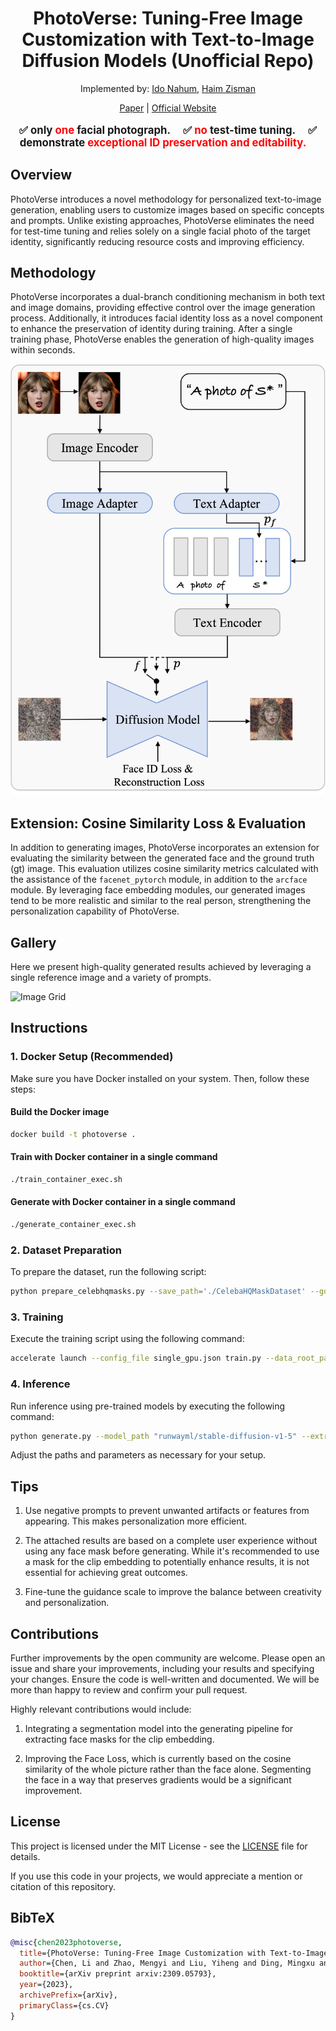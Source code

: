 <div align="center">

# PhotoVerse: Tuning-Free Image Customization with Text-to-Image Diffusion Models (Unofficial Repo)
Implemented by: [Ido Nahum](https://github.com/idonahum), [Haim Zisman](https://github.com/Haimzis) 

[Paper](https://arxiv.org/abs/2309.05793) | [Official Website](https://photoverse2d.github.io/)
</div>

<p class="serif" style="text-align: center; font-weight: bold; font-size: 1.2em">
  ✅ only <span style="color: red; font-weight: bold">one</span> facial photograph.&nbsp;&nbsp;&nbsp;&nbsp;
  ✅ <b><span style="color: red; font-weight: bold">no</span> test-time tuning.&nbsp;&nbsp;&nbsp;&nbsp;</b>
  ✅ <b>demonstrate <span style="color: red; font-weight: bold">exceptional ID preservation and editability.</span>&nbsp;&nbsp;&nbsp;&nbsp;</b>
</p>

## Overview

PhotoVerse introduces a novel methodology for personalized text-to-image generation, enabling users to customize images based on specific concepts and prompts. Unlike existing approaches, PhotoVerse eliminates the need for test-time tuning and relies solely on a single facial photo of the target identity, significantly reducing resource costs and improving efficiency.

## Methodology

PhotoVerse incorporates a dual-branch conditioning mechanism in both text and image domains, providing effective control over the image generation process. Additionally, it introduces facial identity loss as a novel component to enhance the preservation of identity during training. After a single training phase, PhotoVerse enables the generation of high-quality images within seconds.

![Framework](figs/framework.png)

## Extension: Cosine Similarity Loss & Evaluation

In addition to generating images, PhotoVerse incorporates an extension for evaluating the similarity between the generated face and the ground truth (gt) image. This evaluation utilizes cosine similarity metrics calculated with the assistance of the `facenet_pytorch` module, in addition to the `arcface` module. By leveraging face embedding modules, our generated images tend to be more realistic and similar to the real person, strengthening the personalization capability of PhotoVerse.


## Gallery

Here we present high-quality generated results achieved by leveraging a single reference image and a variety of prompts.

![Image Grid](figs/image_grid.png)


## Instructions

### 1. Docker Setup (Recommended)

Make sure you have Docker installed on your system. Then, follow these steps:

#### Build the Docker image
```bash
docker build -t photoverse .
```
#### Train with Docker container in a single command
```bash
./train_container_exec.sh
```
#### Generate with Docker container in a single command
```bash
./generate_container_exec.sh
```

### 2. Dataset Preparation

To prepare the dataset, run the following script:
```bash
python prepare_celebhqmasks.py --save_path='./CelebaHQMaskDataset' --gdrive_file_id='1RGiGeumP_xVDN4RBC0K2m7Vh43IKSUPn' --force_download --force_extract --force_mask_creation --force_split
```

### 3. Training

Execute the training script using the following command:
```bash
accelerate launch --config_file single_gpu.json train.py --data_root_path CelebaHQMaskDataset/train --mask_subfolder masks --output_dir photoverse_arcface_lora --max_train_steps 40000 --train_batch_size 16  --pretrained_photoverse_path weights/photoverse_final_with_lora_config.pt --report_to wandb --use_facenet_loss
```

### 4. Inference

Run inference using pre-trained models by executing the following command:
```bash
python generate.py --model_path "runwayml/stable-diffusion-v1-5" --extra_num_tokens 4 --encoder_layers_idx 4 8 12 16 --guidance_scale 1.0 --checkpoint_path "exp1/40k_simple.pt" --input_image_path 'CelebaHQMaskDataset/train/images/23.jpg' --output_image_path "generated_image" --num_timesteps 50 --results_dir "results" --text "a photo of a {}"
```
Adjust the paths and parameters as necessary for your setup.

## Tips
1. Use negative prompts to prevent unwanted artifacts or features from appearing. This makes personalization more efficient.

2. The attached results are based on a complete user experience without using any face mask before generating. While it's recommended to use a mask for the clip embedding to potentially enhance results, it is not essential for achieving great outcomes.

3. Fine-tune the guidance scale to improve the balance between creativity and personalization.

## Contributions
Further improvements by the open community are welcome. Please open an issue and share your improvements, including your results and specifying your changes. Ensure the code is well-written and documented. We will be more than happy to review and confirm your pull request.

Highly relevant contributions would include:
1. Integrating a segmentation model into the generating pipeline for extracting face masks for the clip embedding.

2. Improving the Face Loss, which is currently based on the cosine similarity of the whole picture rather than the face alone. Segmenting the face in a way that preserves gradients would be a significant improvement.

## License

This project is licensed under the MIT License - see the [LICENSE](LICENSE) file for details.

If you use this code in your projects, we would appreciate a mention or citation of this repository.

## BibTeX

```bibtex
@misc{chen2023photoverse,
  title={PhotoVerse: Tuning-Free Image Customization with Text-to-Image Diffusion Models},
  author={Chen, Li and Zhao, Mengyi and Liu, Yiheng and Ding, Mingxu and Song, Yangyang and Wang, Shizun and Wang, Xu and Yang, Hao and Liu, Jing and Du, Kang and others},
  booktitle={arXiv preprint arxiv:2309.05793},
  year={2023},
  archivePrefix={arXiv},
  primaryClass={cs.CV}
}
